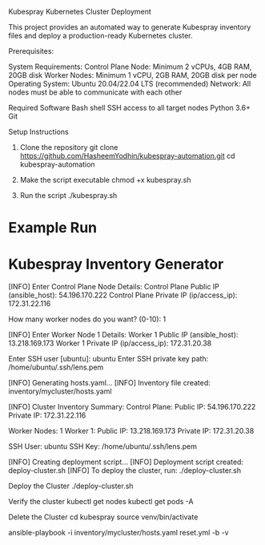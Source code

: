 Kubespray Kubernetes Cluster Deployment

This project provides an automated way to generate Kubespray inventory files and deploy a production-ready Kubernetes cluster.

Prerequisites:

System Requirements:
Control Plane Node: Minimum 2 vCPUs, 4GB RAM, 20GB disk
Worker Nodes: Minimum 1 vCPU, 2GB RAM, 20GB disk per node
Operating System: Ubuntu 20.04/22.04 LTS (recommended)
Network: All nodes must be able to communicate with each other

Required Software
Bash shell
SSH access to all target nodes
Python 3.6+
Git

Setup Instructions
1. Clone the repository
git clone https://github.com/HasheemYodhin/kubespray-automation.git
cd kubespray-automation

2. Make the script executable
chmod +x kubespray.sh

3. Run the script
./kubespray.sh

Example Run
==================================================
Kubespray Inventory Generator
==================================================

[INFO] Enter Control Plane Node Details:
Control Plane Public IP (ansible_host): 54.196.170.222
Control Plane Private IP (ip/access_ip): 172.31.22.116

How many worker nodes do you want? (0-10): 1

[INFO] Enter Worker Node 1 Details:
Worker 1 Public IP (ansible_host): 13.218.169.173
Worker 1 Private IP (ip/access_ip): 172.31.20.38

Enter SSH user [ubuntu]: ubuntu
Enter SSH private key path: /home/ubuntu/.ssh/lens.pem

[INFO] Generating hosts.yaml...
[INFO] Inventory file created: inventory/mycluster/hosts.yaml

[INFO] Cluster Inventory Summary:
Control Plane:
  Public IP: 54.196.170.222
  Private IP: 172.31.22.116

Worker Nodes: 1
Worker 1:
  Public IP: 13.218.169.173
  Private IP: 172.31.20.38

SSH User: ubuntu
SSH Key: /home/ubuntu/.ssh/lens.pem

[INFO] Creating deployment script...
[INFO] Deployment script created: deploy-cluster.sh
[INFO] To deploy the cluster, run: ./deploy-cluster.sh

Deploy the Cluster
./deploy-cluster.sh

Verify the cluster
kubectl get nodes
kubectl get pods -A

Delete the Cluster
cd kubespray
source venv/bin/activate

ansible-playbook -i inventory/mycluster/hosts.yaml reset.yml -b -v
